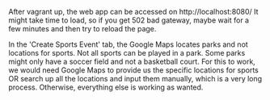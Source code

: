 After vagrant up, the web app can be accessed on http://localhost:8080/
It might take time to load, so if you get 502 bad gateway, maybe wait for a few minutes and then try to reload the page.

In the 'Create Sports Event' tab, the Google Maps locates parks and not locations for sports.
Not all sports can be played in a park. Some parks might only have a soccer field and not a basketball court.
For this to work, we would need Google Maps to provide us the specific locations for sports
OR search up all the locations and input them manually, which is a very long process.
Otherwise, everything else is working as wanted.
